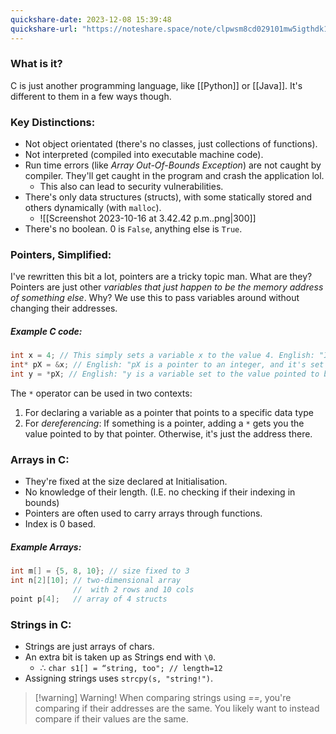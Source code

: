 ```yaml
---
quickshare-date: 2023-12-08 15:39:48
quickshare-url: "https://noteshare.space/note/clpwsm8cd029101mw5igthdk1#pwVLMJJDvXgQ++PMSuMq9H7G6uIUWpkx9fzhC/ocf20"
---
```

### What is it?
C is just another programming language, like [[Python]] or [[Java]]. It's different to them in a few ways though. 

### Key Distinctions:
- Not object orientated (there's no classes, just collections of functions). 
- Not interpreted (compiled into executable machine code). 
- Run time errors (like *Array Out-Of-Bounds Exception*) are not caught by compiler. They'll get caught in the program and crash the application lol.
	- This also can lead to security vulnerabilities. 
- There's only data structures (structs), with some statically stored and others dynamically (with `malloc`). 
	- ![[Screenshot 2023-10-16 at 3.42.42 p.m..png|300]]
- There's no boolean. 0 is `False`, anything else is `True`. 

### Pointers, Simplified:
I've rewritten this bit a lot, pointers are a tricky topic man. What are they? Pointers are just other *variables that just happen to be the memory address of something else*. Why? We use this to pass variables around without changing their addresses. 

##### Example C code:
```C
int x = 4; // This simply sets a variable x to the value 4. English: "Integer x is set to 4"
int* pX = &x; // English: "pX is a pointer to an integer, and it's set to the address of (&) variable x."
int y = *pX; // English: "y is a variable set to the value pointed to by pX"
```

The `*` operator can be used in two contexts:
1. For declaring a variable as a pointer that points to a specific data type
2. For *dereferencing*: If something is a pointer, adding a `*` gets you the value pointed to by that pointer. Otherwise, it's just the address there. 


### Arrays in C:
- They're fixed at the size declared at Initialisation. 
- No knowledge of their length. (I.E. no checking if their indexing in bounds)
- Pointers are often used to carry arrays through functions.
- Index is 0 based.
##### Example Arrays:
```c
int m[] = {5, 8, 10}; // size fixed to 3
int n[2][10]; // two-dimensional array
			  //  with 2 rows and 10 cols
point p[4];   // array of 4 structs
```

### Strings in C:
- Strings are just arrays of chars. 
- An extra bit is taken up as Strings end with `\0`. 
	- $\therefore$ `char s1[] = “string, too"; // length=12`
- Assigning strings uses `strcpy(s, "string!")`. 

> [!warning] Warning!
> When comparing strings using *==*, you're comparing if their addresses are the same. You likely want to instead compare if their values are the same. 
> 


